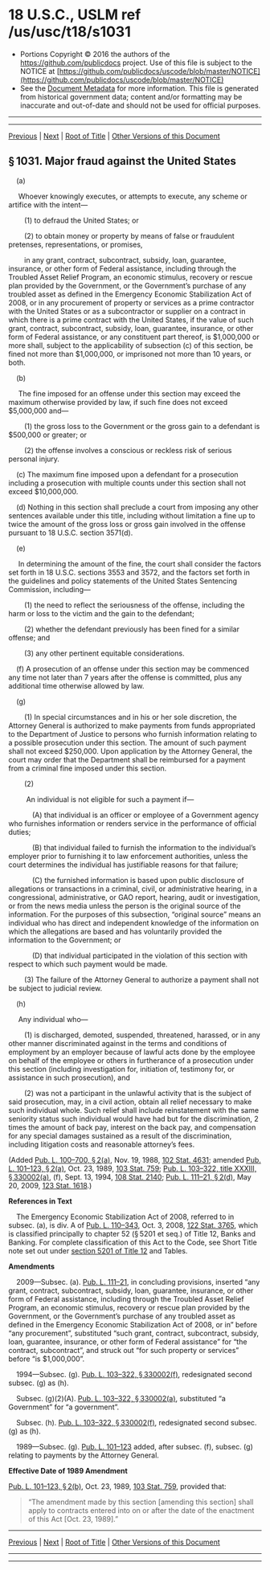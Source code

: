 ---
---

# 18 U.S.C., USLM ref /us/usc/t18/s1031

* Portions Copyright © 2016 the authors of the https://github.com/publicdocs project.
  Use of this file is subject to the NOTICE at [https://github.com/publicdocs/uscode/blob/master/NOTICE](https://github.com/publicdocs/uscode/blob/master/NOTICE)
* See the [Document Metadata](././../../../../..//README.md) for more information.
  This file is generated from historical government data; content and/or formatting may be inaccurate and out-of-date and should not be used for official purposes.

----------
----------

[Previous](./../../../../..//us/usc/t18/ptI/ch47/m__us_usc_t18_s1030.md) | [Next](./../../../../..//us/usc/t18/ptI/ch47/m__us_usc_t18_s1032.md) | [Root of Title](./../../../../../) | [Other Versions of this Document](https://publicdocs.github.io/go/links?ns=uslm&ref=%2Fus%2Fusc%2Ft18%2Fs1031)

## § 1031. Major fraud against the United States

    (a)

     Whoever knowingly executes, or attempts to execute, any scheme or artifice with the intent—

        (1) to defraud the United States; or

        (2) to obtain money or property by means of false or fraudulent pretenses, representations, or promises,

        in any grant, contract, subcontract, subsidy, loan, guarantee, insurance, or other form of Federal assistance, including through the Troubled Asset Relief Program, an economic stimulus, recovery or rescue plan provided by the Government, or the Government’s purchase of any troubled asset as defined in the Emergency Economic Stabilization Act of 2008, or in any procurement of property or services as a prime contractor with the United States or as a subcontractor or supplier on a contract in which there is a prime contract with the United States, if the value of such grant, contract, subcontract, subsidy, loan, guarantee, insurance, or other form of Federal assistance, or any constituent part thereof, is $1,000,000 or more shall, subject to the applicability of subsection (c) of this section, be fined not more than $1,000,000, or imprisoned not more than 10 years, or both.

    (b)

     The fine imposed for an offense under this section may exceed the maximum otherwise provided by law, if such fine does not exceed $5,000,000 and—

        (1) the gross loss to the Government or the gross gain to a defendant is $500,000 or greater; or

        (2) the offense involves a conscious or reckless risk of serious personal injury.

    (c) The maximum fine imposed upon a defendant for a prosecution including a prosecution with multiple counts under this section shall not exceed $10,000,000.

    (d) Nothing in this section shall preclude a court from imposing any other sentences available under this title, including without limitation a fine up to twice the amount of the gross loss or gross gain involved in the offense pursuant to 18 U.S.C. section 3571(d).

    (e)

     In determining the amount of the fine, the court shall consider the factors set forth in 18 U.S.C. sections 3553 and 3572, and the factors set forth in the guidelines and policy statements of the United States Sentencing Commission, including—

        (1) the need to reflect the seriousness of the offense, including the harm or loss to the victim and the gain to the defendant;

        (2) whether the defendant previously has been fined for a similar offense; and

        (3) any other pertinent equitable considerations.

    (f) A prosecution of an offense under this section may be commenced any time not later than 7 years after the offense is committed, plus any additional time otherwise allowed by law.

    (g)

        (1) In special circumstances and in his or her sole discretion, the Attorney General is authorized to make payments from funds appropriated to the Department of Justice to persons who furnish information relating to a possible prosecution under this section. The amount of such payment shall not exceed $250,000. Upon application by the Attorney General, the court may order that the Department shall be reimbursed for a payment from a criminal fine imposed under this section.

        (2)

         An individual is not eligible for such a payment if—

            (A) that individual is an officer or employee of a Government agency who furnishes information or renders service in the performance of official duties;

            (B) that individual failed to furnish the information to the individual’s employer prior to furnishing it to law enforcement authorities, unless the court determines the individual has justifiable reasons for that failure;

            (C) the furnished information is based upon public disclosure of allegations or transactions in a criminal, civil, or administrative hearing, in a congressional, administrative, or GAO report, hearing, audit or investigation, or from the news media unless the person is the original source of the information. For the purposes of this subsection, “original source” means an individual who has direct and independent knowledge of the information on which the allegations are based and has voluntarily provided the information to the Government; or

            (D) that individual participated in the violation of this section with respect to which such payment would be made.

        (3) The failure of the Attorney General to authorize a payment shall not be subject to judicial review.

    (h)

     Any individual who—

        (1) is discharged, demoted, suspended, threatened, harassed, or in any other manner discriminated against in the terms and conditions of employment by an employer because of lawful acts done by the employee on behalf of the employee or others in furtherance of a prosecution under this section (including investigation for, initiation of, testimony for, or assistance in such prosecution), and

        (2) was not a participant in the unlawful activity that is the subject of said prosecution, may, in a civil action, obtain all relief necessary to make such individual whole. Such relief shall include reinstatement with the same seniority status such individual would have had but for the discrimination, 2 times the amount of back pay, interest on the back pay, and compensation for any special damages sustained as a result of the discrimination, including litigation costs and reasonable attorney’s fees.

(Added [Pub. L. 100–700, § 2(a)][/us/pl/100/700/s2/a], Nov. 19, 1988, [102 Stat. 4631][/us/stat/102/4631]; amended [Pub. L. 101–123, § 2(a)][/us/pl/101/123/s2/a], Oct. 23, 1989, [103 Stat. 759][/us/stat/103/759]; [Pub. L. 103–322, title XXXIII, § 330002(a)][/us/pl/103/322/s330002/a], (f), Sept. 13, 1994, [108 Stat. 2140][/us/stat/108/2140]; [Pub. L. 111–21, § 2(d)][/us/pl/111/21/s2/d], May 20, 2009, [123 Stat. 1618][/us/stat/123/1618].)

 __References in Text__ 

    The Emergency Economic Stabilization Act of 2008, referred to in subsec. (a), is div. A of [Pub. L. 110–343][/us/pl/110/343], Oct. 3, 2008, [122 Stat. 3765][/us/stat/122/3765], which is classified principally to chapter 52 (§ 5201 et seq.) of Title 12, Banks and Banking. For complete classification of this Act to the Code, see Short Title note set out under [section 5201 of Title 12][/us/usc/t12/s5201] and Tables.

 __Amendments__ 

    2009—Subsec. (a). [Pub. L. 111–21][/us/pl/111/21], in concluding provisions, inserted “any grant, contract, subcontract, subsidy, loan, guarantee, insurance, or other form of Federal assistance, including through the Troubled Asset Relief Program, an economic stimulus, recovery or rescue plan provided by the Government, or the Government’s purchase of any troubled asset as defined in the Emergency Economic Stabilization Act of 2008, or in” before “any procurement”, substituted “such grant, contract, subcontract, subsidy, loan, guarantee, insurance, or other form of Federal assistance” for “the contract, subcontract”, and struck out “for such property or services” before “is $1,000,000”.

    1994—Subsec. (g). [Pub. L. 103–322, § 330002(f)][/us/pl/103/322/s330002/f], redesignated second subsec. (g) as (h).

    Subsec. (g)(2)(A). [Pub. L. 103–322, § 330002(a)][/us/pl/103/322/s330002/a], substituted “a Government” for “a government”.

    Subsec. (h). [Pub. L. 103–322, § 330002(f)][/us/pl/103/322/s330002/f], redesignated second subsec. (g) as (h).

    1989—Subsec. (g). [Pub. L. 101–123][/us/pl/101/123] added, after subsec. (f), subsec. (g) relating to payments by the Attorney General.

 __Effective Date of 1989 Amendment__ 

[Pub. L. 101–123, § 2(b)][/us/pl/101/123/s2/b], Oct. 23, 1989, [103 Stat. 759][/us/stat/103/759], provided that: 

> “The amendment made by this section \[amending this section\] shall apply to contracts entered into on or after the date of the enactment of this Act \[Oct. 23, 1989\].”

----------

[Previous](./../../../../..//us/usc/t18/ptI/ch47/m__us_usc_t18_s1030.md) | [Next](./../../../../..//us/usc/t18/ptI/ch47/m__us_usc_t18_s1032.md) | [Root of Title](./../../../../../) | [Other Versions of this Document](https://publicdocs.github.io/go/links?ns=uslm&ref=%2Fus%2Fusc%2Ft18%2Fs1031)

----------
----------

[/us/pl/100/700/s2/a]: https://publicdocs.github.io/go/links?ns=uslm&ref=%2Fus%2Fpl%2F100%2F700%2Fs2%2Fa
[/us/stat/102/4631]: https://publicdocs.github.io/go/links?ns=uslm&ref=%2Fus%2Fstat%2F102%2F4631
[/us/pl/101/123/s2/a]: https://publicdocs.github.io/go/links?ns=uslm&ref=%2Fus%2Fpl%2F101%2F123%2Fs2%2Fa
[/us/stat/103/759]: https://publicdocs.github.io/go/links?ns=uslm&ref=%2Fus%2Fstat%2F103%2F759
[/us/pl/103/322/s330002/a]: https://publicdocs.github.io/go/links?ns=uslm&ref=%2Fus%2Fpl%2F103%2F322%2Fs330002%2Fa
[/us/stat/108/2140]: https://publicdocs.github.io/go/links?ns=uslm&ref=%2Fus%2Fstat%2F108%2F2140
[/us/pl/111/21/s2/d]: https://publicdocs.github.io/go/links?ns=uslm&ref=%2Fus%2Fpl%2F111%2F21%2Fs2%2Fd
[/us/stat/123/1618]: https://publicdocs.github.io/go/links?ns=uslm&ref=%2Fus%2Fstat%2F123%2F1618
[/us/pl/110/343]: https://publicdocs.github.io/go/links?ns=uslm&ref=%2Fus%2Fpl%2F110%2F343
[/us/stat/122/3765]: https://publicdocs.github.io/go/links?ns=uslm&ref=%2Fus%2Fstat%2F122%2F3765
[/us/usc/t12/s5201]: https://publicdocs.github.io/go/links?ns=uslm&ref=%2Fus%2Fusc%2Ft12%2Fs5201
[/us/pl/111/21]: https://publicdocs.github.io/go/links?ns=uslm&ref=%2Fus%2Fpl%2F111%2F21
[/us/pl/103/322/s330002/f]: https://publicdocs.github.io/go/links?ns=uslm&ref=%2Fus%2Fpl%2F103%2F322%2Fs330002%2Ff
[/us/pl/103/322/s330002/a]: https://publicdocs.github.io/go/links?ns=uslm&ref=%2Fus%2Fpl%2F103%2F322%2Fs330002%2Fa
[/us/pl/103/322/s330002/f]: https://publicdocs.github.io/go/links?ns=uslm&ref=%2Fus%2Fpl%2F103%2F322%2Fs330002%2Ff
[/us/pl/101/123]: https://publicdocs.github.io/go/links?ns=uslm&ref=%2Fus%2Fpl%2F101%2F123
[/us/pl/101/123/s2/b]: https://publicdocs.github.io/go/links?ns=uslm&ref=%2Fus%2Fpl%2F101%2F123%2Fs2%2Fb
[/us/stat/103/759]: https://publicdocs.github.io/go/links?ns=uslm&ref=%2Fus%2Fstat%2F103%2F759


